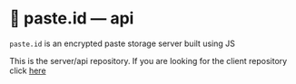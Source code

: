 # 🔐 paste.id — api

`paste.id` is an encrypted paste storage server built using JS

This is the server/api repository. If you are looking for the client repository click [here](https://github.com/posixpascal/pasteid-web)
